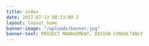 ```yaml
---
title: index
date: 2017-07-13 08:13:00 Z
layout: layout_home 
banner-image: "/uploads/banner.jpg"
banner-text: PROJECT MANAGEMENT, DESIGN CONSULTANCY
---
```


